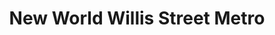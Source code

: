 ---
title: "New World Willis Street Metro"
url: /wellington-central-wellington/new-world-willis-street-metro/
shop: supermarket
---